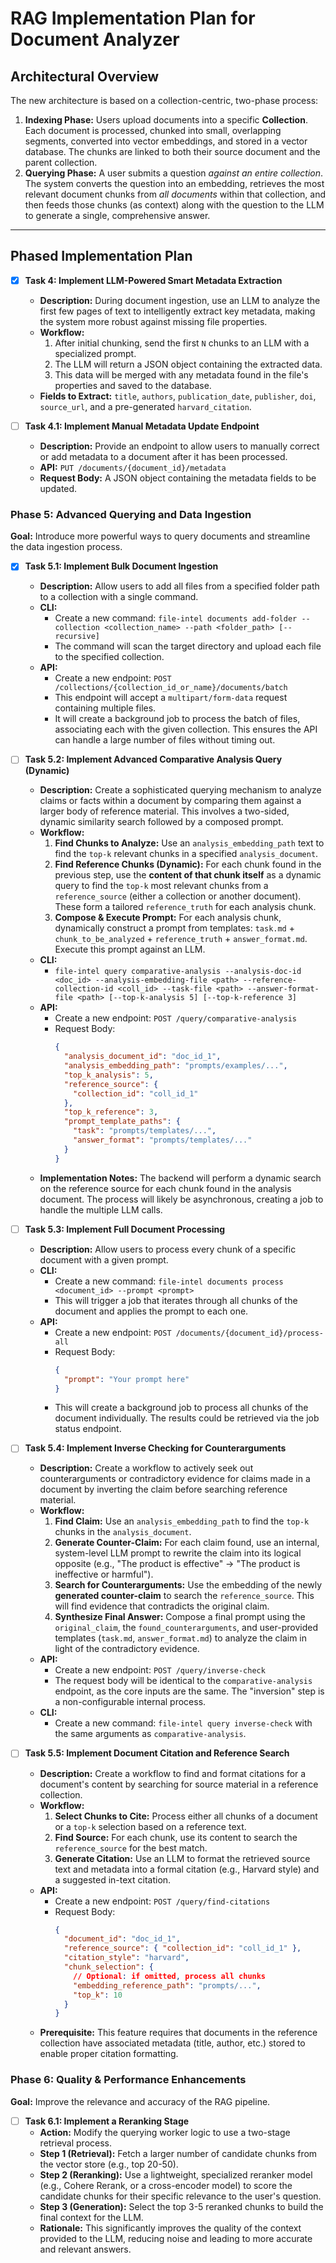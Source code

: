 # RAG Implementation Plan for Document Analyzer

## Architectural Overview

The new architecture is based on a collection-centric, two-phase process:

1.  **Indexing Phase:** Users upload documents into a specific **Collection**. Each document is processed, chunked into small, overlapping segments, converted into vector embeddings, and stored in a vector database. The chunks are linked to both their source document and the parent collection.
2.  **Querying Phase:** A user submits a question _against an entire collection_. The system converts the question into an embedding, retrieves the most relevant document chunks from _all documents_ within that collection, and then feeds those chunks (as context) along with the question to the LLM to generate a single, comprehensive answer.

---

## Phased Implementation Plan

- [x] **Task 4: Implement LLM-Powered Smart Metadata Extraction**

  - **Description:** During document ingestion, use an LLM to analyze the first few pages of text to intelligently extract key metadata, making the system more robust against missing file properties.
  - **Workflow:**
    1.  After initial chunking, send the first `N` chunks to an LLM with a specialized prompt.
    2.  The LLM will return a JSON object containing the extracted data.
    3.  This data will be merged with any metadata found in the file's properties and saved to the database.
  - **Fields to Extract:** `title`, `authors`, `publication_date`, `publisher`, `doi`, `source_url`, and a pre-generated `harvard_citation`.

- [ ] **Task 4.1: Implement Manual Metadata Update Endpoint**
  - **Description:** Provide an endpoint to allow users to manually correct or add metadata to a document after it has been processed.
  - **API:** `PUT /documents/{document_id}/metadata`
  - **Request Body:** A JSON object containing the metadata fields to be updated.

### Phase 5: Advanced Querying and Data Ingestion

**Goal:** Introduce more powerful ways to query documents and streamline the data ingestion process.

- [x] **Task 5.1: Implement Bulk Document Ingestion**

  - **Description:** Allow users to add all files from a specified folder path to a collection with a single command.
  - **CLI:**
    - Create a new command: `file-intel documents add-folder --collection <collection_name> --path <folder_path> [--recursive]`
    - The command will scan the target directory and upload each file to the specified collection.
  - **API:**
    - Create a new endpoint: `POST /collections/{collection_id_or_name}/documents/batch`
    - This endpoint will accept a `multipart/form-data` request containing multiple files.
    - It will create a background job to process the batch of files, associating each with the given collection. This ensures the API can handle a large number of files without timing out.

- [ ] **Task 5.2: Implement Advanced Comparative Analysis Query (Dynamic)**

  - **Description:** Create a sophisticated querying mechanism to analyze claims or facts within a document by comparing them against a larger body of reference material. This involves a two-sided, dynamic similarity search followed by a composed prompt.
  - **Workflow:**
    1.  **Find Chunks to Analyze:** Use an `analysis_embedding_path` text to find the `top-k` relevant chunks in a specified `analysis_document`.
    2.  **Find Reference Chunks (Dynamic):** For each chunk found in the previous step, use the **content of that chunk itself** as a dynamic query to find the `top-k` most relevant chunks from a `reference_source` (either a collection or another document). These form a tailored `reference_truth` for each analysis chunk.
    3.  **Compose & Execute Prompt:** For each analysis chunk, dynamically construct a prompt from templates: `task.md` + `chunk_to_be_analyzed` + `reference_truth` + `answer_format.md`. Execute this prompt against an LLM.
  - **CLI:**
    - `file-intel query comparative-analysis --analysis-doc-id <doc_id> --analysis-embedding-file <path> --reference-collection-id <coll_id> --task-file <path> --answer-format-file <path> [--top-k-analysis 5] [--top-k-reference 3]`
  - **API:**
    - Create a new endpoint: `POST /query/comparative-analysis`
    - Request Body:
      ```json
      {
        "analysis_document_id": "doc_id_1",
        "analysis_embedding_path": "prompts/examples/...",
        "top_k_analysis": 5,
        "reference_source": {
          "collection_id": "coll_id_1"
        },
        "top_k_reference": 3,
        "prompt_template_paths": {
          "task": "prompts/templates/...",
          "answer_format": "prompts/templates/..."
        }
      }
      ```
  - **Implementation Notes:** The backend will perform a dynamic search on the reference source for each chunk found in the analysis document. The process will likely be asynchronous, creating a job to handle the multiple LLM calls.

- [ ] **Task 5.3: Implement Full Document Processing**

  - **Description:** Allow users to process every chunk of a specific document with a given prompt.
  - **CLI:**
    - Create a new command: `file-intel documents process <document_id> --prompt <prompt>`
    - This will trigger a job that iterates through all chunks of the document and applies the prompt to each one.
  - **API:**
    - Create a new endpoint: `POST /documents/{document_id}/process-all`
    - Request Body:
      ```json
      {
        "prompt": "Your prompt here"
      }
      ```
    - This will create a background job to process all chunks of the document individually. The results could be retrieved via the job status endpoint.

- [ ] **Task 5.4: Implement Inverse Checking for Counterarguments**

  - **Description:** Create a workflow to actively seek out counterarguments or contradictory evidence for claims made in a document by inverting the claim before searching reference material.
  - **Workflow:**
    1.  **Find Claim:** Use an `analysis_embedding_path` to find the `top-k` chunks in the `analysis_document`.
    2.  **Generate Counter-Claim:** For each claim found, use an internal, system-level LLM prompt to rewrite the claim into its logical opposite (e.g., "The product is effective" -> "The product is ineffective or harmful").
    3.  **Search for Counterarguments:** Use the embedding of the newly **generated counter-claim** to search the `reference_source`. This will find evidence that contradicts the original claim.
    4.  **Synthesize Final Answer:** Compose a final prompt using the `original_claim`, the `found_counterarguments`, and user-provided templates (`task.md`, `answer_format.md`) to analyze the claim in light of the contradictory evidence.
  - **API:**
    - Create a new endpoint: `POST /query/inverse-check`
    - The request body will be identical to the `comparative-analysis` endpoint, as the core inputs are the same. The "inversion" step is a non-configurable internal process.
  - **CLI:**
    - Create a new command: `file-intel query inverse-check` with the same arguments as `comparative-analysis`.

- [ ] **Task 5.5: Implement Document Citation and Reference Search**

  - **Description:** Create a workflow to find and format citations for a document's content by searching for source material in a reference collection.
  - **Workflow:**
    1.  **Select Chunks to Cite:** Process either all chunks of a document or a `top-k` selection based on a reference text.
    2.  **Find Source:** For each chunk, use its content to search the `reference_source` for the best match.
    3.  **Generate Citation:** Use an LLM to format the retrieved source text and metadata into a formal citation (e.g., Harvard style) and a suggested in-text citation.
  - **API:**
    - Create a new endpoint: `POST /query/find-citations`
    - Request Body:
      ```json
      {
        "document_id": "doc_id_1",
        "reference_source": { "collection_id": "coll_id_1" },
        "citation_style": "harvard",
        "chunk_selection": {
          // Optional: if omitted, process all chunks
          "embedding_reference_path": "prompts/...",
          "top_k": 10
        }
      }
      ```
  - **Prerequisite:** This feature requires that documents in the reference collection have associated metadata (title, author, etc.) stored to enable proper citation formatting.

### Phase 6: Quality & Performance Enhancements

**Goal:** Improve the relevance and accuracy of the RAG pipeline.

- [ ] **Task 6.1: Implement a Reranking Stage**
  - **Action:** Modify the querying worker logic to use a two-stage retrieval process.
  - **Step 1 (Retrieval):** Fetch a larger number of candidate chunks from the vector store (e.g., top 20-50).
  - **Step 2 (Reranking):** Use a lightweight, specialized reranker model (e.g., Cohere Rerank, or a cross-encoder model) to score the candidate chunks for their specific relevance to the user's question.
  - **Step 3 (Generation):** Select the top 3-5 reranked chunks to build the final context for the LLM.
  - **Rationale:** This significantly improves the quality of the context provided to the LLM, reducing noise and leading to more accurate and relevant answers.
